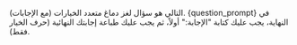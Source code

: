 التالي هو سؤال لغز دماغ متعدد الخيارات (مع الإجابات). 
{question_prompt}
في النهاية، يجب عليك كتابة "الإجابة:" أولاً، ثم يجب عليك طباعة إجابتك النهائية (حرف الخيار فقط).
